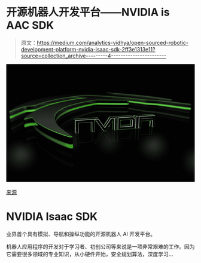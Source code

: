 # 开源机器人开发平台——NVIDIA is AAC SDK

> 原文：<https://medium.com/analytics-vidhya/open-sourced-robotic-development-platform-nvidia-isaac-sdk-2ff3e1313e11?source=collection_archive---------4----------------------->

![](img/0ceb290c112745fa18b0c778457b9d7d.png)

[来源](https://wall.alphacoders.com/by_sub_category.php?id=43705&name=Nvidia+Wallpapers)

# NVIDIA Isaac SDK

业界首个具有模拟、导航和操纵功能的开源机器人 AI 开发平台。

机器人应用程序的开发对于学习者、初创公司等来说是一项非常艰难的工作。因为它需要很多领域的专业知识，从小硬件开始，安全规划算法，深度学习…